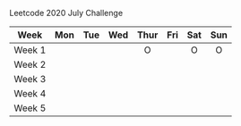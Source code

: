 Leetcode 2020 July Challenge

|Week|Mon|Tue|Wed|Thur|Fri|Sat|Sun|  
|:---:|:---:|:---:|:---:|:---:|:---:|:---:|:---:|
|Week 1|  |  |  | O |  | O | O |
|Week 2|  |  |  |  |  |  |  |
|Week 3|  |  |  |  |  |  |  |
|Week 4|  |  |  |  |  |  |  |
|Week 5|  |  |
